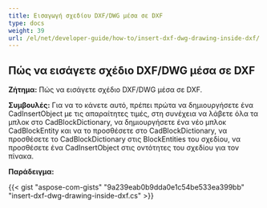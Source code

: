 ```yaml
---
title: Εισαγωγή σχεδίου DXF/DWG μέσα σε DXF
type: docs
weight: 39
url: /el/net/developer-guide/how-to/insert-dxf-dwg-drawing-inside-dxf/
---
```


## **Πώς να εισάγετε σχέδιο DXF/DWG μέσα σε DXF**

**Ζήτημα:** Πώς να εισάγετε σχέδιο DXF/DWG μέσα σε DXF.

**Συμβουλές:** Για να το κάνετε αυτό, πρέπει πρώτα να δημιουργήσετε ένα CadInsertObject με τις απαραίτητες τιμές, στη συνέχεια να λάβετε όλα τα μπλοκ στο CadBlockDictionary, να δημιουργήσετε ένα νέο μπλοκ CadBlockEntity και να το προσθέσετε στο CadBlockDictionary, να προσθέσετε το CadBlockDictionary στις BlockEntities του σχεδίου, να προσθέσετε ένα CadInsertObject στις οντότητες του σχεδίου για τον πίνακα.

**Παράδειγμα:**

{{< gist "aspose-com-gists" "9a239eab0b9dda0e1c54be533ea399bb" "insert-dxf-dwg-drawing-inside-dxf.cs" >}}

